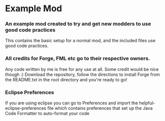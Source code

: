 # Example Mod
### An example mod created to try and get new modders to use good code practices
This contains the basic setup for a normal mod, and the included files use good code practices.
### All credits for Forge, FML etc go to their respective owners.
Any code written by me is free for any use at all. Some credit would be nice though :)
Download the repository, follow the directions to install Forge from the README.txt in the root directory and you're ready to go!
### Eclipse Preferences
If you are using eclipse you can go to Preferences and import the helpful-eclipse-preferences file which contains preferences that set up the Java Code Formatter to auto-format your code
